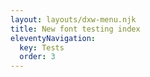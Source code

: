 ```yaml
---
layout: layouts/dxw-menu.njk
title: New font testing index
eleventyNavigation:
  key: Tests
  order: 3
---
```


